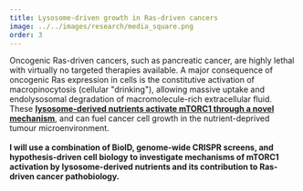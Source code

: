 ```yaml
---
title: Lysosome-driven growth in Ras-driven cancers
image: ../../images/research/media_square.png
order: 3
---
```

Oncogenic Ras-driven cancers, such as pancreatic cancer, are highly lethal with virtually no targeted therapies available. A major consequence of oncogenic Ras expression in cells is the constitutive activation of macropinocytosis (cellular "drinking"), allowing massive uptake and endolysosomal degradation of macromolecule-rich extracellular fluid. These **[lysosome-derived nutrients activate mTORC1 through a novel mechanism](https://science.sciencemag.org/content/370/6514/351 "Link to my recent paper in Science")**, and can fuel cancer cell growth in the nutrient-deprived tumour microenvironment.\
\
**I will use a combination of BioID, genome-wide CRISPR screens, and hypothesis-driven cell biology to investigate mechanisms of mTORC1 activation by lysosome-derived nutrients and its contribution to Ras-driven cancer pathobiology.**
</br>
</br>